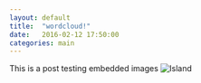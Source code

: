 ```yaml
---
layout: default
title:  "wordcloud!"
date:   2016-02-12 17:50:00
categories: main
---
```


This is a post testing embedded images ![Island](https://github.com/Premachu/earthsea/blob/gh-pages/Rplot01.png?raw=true)
